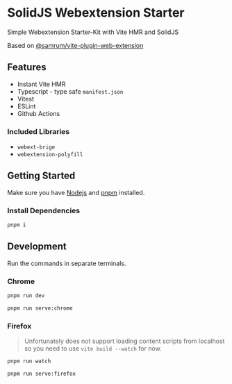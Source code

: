 # SolidJS Webextension Starter

Simple Webextension Starter-Kit with Vite HMR and SolidJS

Based on [@samrum/vite-plugin-web-extension](https://github.com/samrum/vite-plugin-web-extension)

## Features

- Instant Vite HMR
- Typescript - type safe `manifest.json`
- Vitest
- ESLint
- Github Actions

### Included Libraries

- `webext-brige`
- `webextension-polyfill`

## Getting Started

Make sure you have [Nodejs](https://nodejs.org/en/)
and [pnpm](https://pnpm.js.org/) installed.

### Install Dependencies

```sh
pnpm i
```

## Development

Run the commands in separate terminals.

### Chrome

```sh
pnpm run dev
```

```sh
pnpm run serve:chrome
```

### Firefox

> Unfortunately does not support loading content scripts from localhost
> so you need to use `vite build --watch` for now.

```sh
pnpm run watch
```

```sh
pnpm run serve:firefox
```
